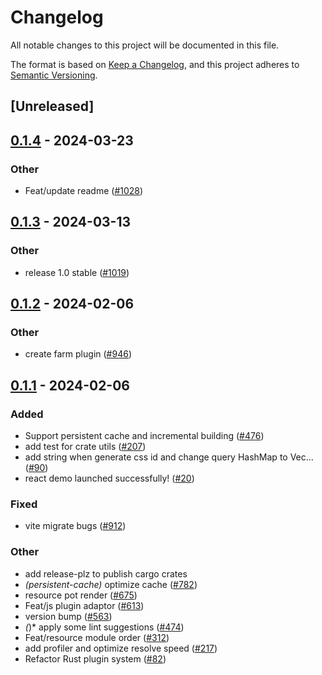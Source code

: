 # Changelog
All notable changes to this project will be documented in this file.

The format is based on [Keep a Changelog](https://keepachangelog.com/en/1.0.0/),
and this project adheres to [Semantic Versioning](https://semver.org/spec/v2.0.0.html).

## [Unreleased]

## [0.1.4](https://github.com/Linken-code/farm/compare/farmfe_utils-v0.1.3...farmfe_utils-v0.1.4) - 2024-03-23

### Other
- Feat/update readme ([#1028](https://github.com/Linken-code/farm/pull/1028))

## [0.1.3](https://github.com/farm-fe/farm/compare/farmfe_utils-v0.1.2...farmfe_utils-v0.1.3) - 2024-03-13

### Other
- release 1.0 stable ([#1019](https://github.com/farm-fe/farm/pull/1019))

## [0.1.2](https://github.com/farm-fe/farm/compare/farmfe_utils-v0.1.1...farmfe_utils-v0.1.2) - 2024-02-06

### Other
- create farm plugin ([#946](https://github.com/farm-fe/farm/pull/946))

## [0.1.1](https://github.com/farm-fe/farm/compare/farmfe_utils-v0.1.0...farmfe_utils-v0.1.1) - 2024-02-06

### Added
- Support persistent cache and incremental building ([#476](https://github.com/farm-fe/farm/pull/476))
- add test for crate utils ([#207](https://github.com/farm-fe/farm/pull/207))
- add string when generate css id and change query HashMap to Vec… ([#90](https://github.com/farm-fe/farm/pull/90))
- react demo launched successfully! ([#20](https://github.com/farm-fe/farm/pull/20))

### Fixed
- vite migrate bugs ([#912](https://github.com/farm-fe/farm/pull/912))

### Other
- add release-plz to publish cargo crates
- *(persistent-cache)* optimize cache ([#782](https://github.com/farm-fe/farm/pull/782))
- resource pot render ([#675](https://github.com/farm-fe/farm/pull/675))
- Feat/js plugin adaptor ([#613](https://github.com/farm-fe/farm/pull/613))
- version bump ([#563](https://github.com/farm-fe/farm/pull/563))
- *(*)* apply some lint suggestions ([#474](https://github.com/farm-fe/farm/pull/474))
- Feat/resource module order ([#312](https://github.com/farm-fe/farm/pull/312))
- add profiler and optimize resolve speed ([#217](https://github.com/farm-fe/farm/pull/217))
- Refactor Rust plugin system ([#82](https://github.com/farm-fe/farm/pull/82))
